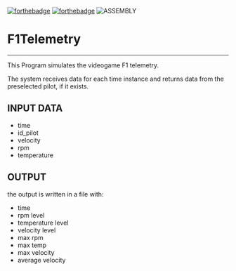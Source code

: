 
[![forthebadge](https://forthebadge.com/images/badges/built-with-love.svg)](https://forthebadge.com)
[![forthebadge](https://forthebadge.com/images/badges/0-percent-optimized.svg)](https://forthebadge.com)
![ASSEMBLY](https://img.shields.io/badge/_-ASM-6E4C13.svg?style=for-the-badge)
# F1Telemetry
---

This Program simulates the videogame F1 telemetry.

The system receives data for each time instance and returns data from the preselected pilot, if it exists.

## INPUT DATA
- time
- id_pilot
- velocity
- rpm
- temperature

## OUTPUT

the output is written in a file with:
- time
- rpm level
- temperature level
- velocity level
- max rpm
- max temp
- max velocity
- average velocity


